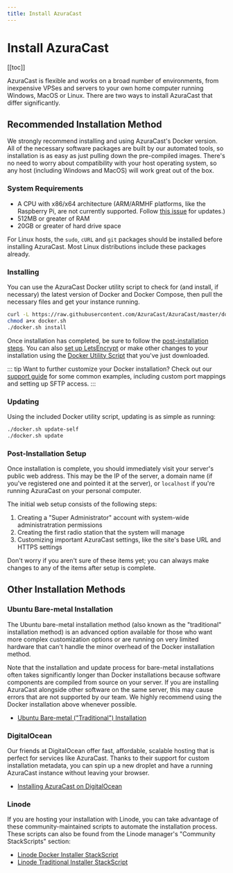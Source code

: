```yaml
---
title: Install AzuraCast
---
```


# Install AzuraCast

[[toc]]

AzuraCast is flexible and works on a broad number of environments, from inexpensive VPSes and servers to your own home computer running Windows, MacOS or Linux. There are two ways to install AzuraCast that differ significantly.

## Recommended Installation Method

We strongly recommend installing and using AzuraCast's Docker version. All of the necessary software packages are built by our automated tools, so installation is as easy as just pulling down the pre-compiled images. There's no need to worry about compatibility with your host operating system, so any host (including Windows and MacOS) will work great out of the box.

### System Requirements

- A CPU with x86/x64 architecture (ARM/ARMHF platforms, like the Raspberry Pi, are not currently supported. Follow [this issue](https://github.com/AzuraCast/AzuraCast/issues/332) for updates.)
- 512MB or greater of RAM
- 20GB or greater of hard drive space

For Linux hosts, the `sudo`, `cURL` and `git` packages should be installed before installing AzuraCast. Most Linux distributions include these packages already.

### Installing

You can use the AzuraCast Docker utility script to check for (and install, if necessary) the latest version of Docker and Docker Compose, then pull the necessary files and get your instance running.

```bash
curl -L https://raw.githubusercontent.com/AzuraCast/AzuraCast/master/docker.sh > docker.sh
chmod a+x docker.sh
./docker.sh install
```

Once installation has completed, be sure to follow the [post-installation steps](#post-installation-setup). You can also [set up LetsEncrypt](/docker_sh.html#set-up-letsencrypt) or make other changes to your installation using the [Docker Utility Script](/docker_sh.html) that you've just downloaded.

::: tip
Want to further customize your Docker installation? Check out our [support guide](https://github.com/AzuraCast/AzuraCast/blob/master/SUPPORT.md) for some common examples, including custom port mappings and setting up SFTP access.
:::

### Updating

Using the included Docker utility script, updating is as simple as running:

```bash
./docker.sh update-self
./docker.sh update
```

### Post-Installation Setup

Once installation is complete, you should immediately visit your server's public web address. This may be the IP of the server, a domain name (if you've registered one and pointed it at the server), or `localhost` if you're running AzuraCast on your personal computer.

The initial web setup consists of the following steps:
1. Creating a "Super Administrator" account with system-wide administratration permissions
2. Creating the first radio station that the system will manage
3. Customizing important AzuraCast settings, like the site's base URL and HTTPS settings

Don't worry if you aren't sure of these items yet; you can always make changes to any of the items after setup is complete.

## Other Installation Methods

### Ubuntu Bare-metal Installation

The Ubuntu bare-metal installation method (also known as the "traditional" installation method) is an advanced option available for those who want more complex customization options or are running on very limited hardware that can't handle the minor overhead of the Docker installation method.

Note that the installation and update process for bare-metal installations often takes significantly longer than Docker installations because software components are compiled from source on your server. If you are installing AzuraCast alongside other software on the same server, this may cause errors that are not supported by our team. We highly recommend using the Docker installation above whenever possible.

- [Ubuntu Bare-metal ("Traditional") Installation](/install_traditional.html)

### DigitalOcean

Our friends at DigitalOcean offer fast, affordable, scalable hosting that is perfect for services like AzuraCast. Thanks to their support for custom installation metadata, you can spin up a new droplet and have a running AzuraCast instance without leaving your browser. 

- [Installing AzuraCast on DigitalOcean](/install_do.html)

### Linode

If you are hosting your installation with Linode, you can take advantage of these community-maintained scripts to automate the installation process. These scripts can also be found from the Linode manager's "Community StackScripts" section:

- [Linode Docker Installer StackScript](https://www.linode.com/stackscripts/view/352549)
- [Linode Traditional Installer StackScript](https://www.linode.com/stackscripts/view/352555)